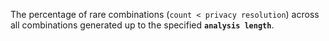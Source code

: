 The percentage of rare combinations (`count < privacy resolution`) across all combinations generated up to the specified **`analysis length`**.

